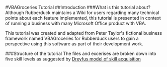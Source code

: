 #VBAGroceries Tutorial
##Introduction
###What is this tutorial about?
Although Rubberduck maintains a Wiki for users regarding many technical points about each feature implemented, this tutorial is presented in context of running a business with many Microsoft Office product with VBA.

This tutorial was created and adapted from Peter Taylor's fictional business framework named VBAGroceries for Rubberduck users to gain a perspective using this software as part of their development work.

###Structure of the tutorial
The files and excerises are broken down into five skill levels as suggested by [Dreyfus model of skill acquisition](https://en.m.wikipedia.org/wiki/Dreyfus_model_of_skill_acquisition)
 
